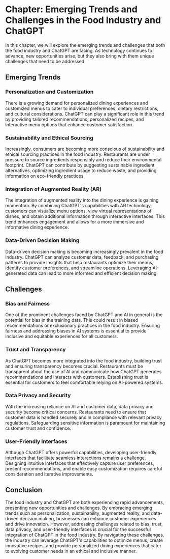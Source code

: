 Chapter: Emerging Trends and Challenges in the Food Industry and ChatGPT
========================================================================

In this chapter, we will explore the emerging trends and challenges that both the food industry and ChatGPT are facing. As technology continues to advance, new opportunities arise, but they also bring with them unique challenges that need to be addressed.

Emerging Trends
---------------

### Personalization and Customization

There is a growing demand for personalized dining experiences and customized menus to cater to individual preferences, dietary restrictions, and cultural considerations. ChatGPT can play a significant role in this trend by providing tailored recommendations, personalized recipes, and interactive menu options that enhance customer satisfaction.

### Sustainability and Ethical Sourcing

Increasingly, consumers are becoming more conscious of sustainability and ethical sourcing practices in the food industry. Restaurants are under pressure to source ingredients responsibly and reduce their environmental footprint. ChatGPT can contribute by suggesting sustainable ingredient alternatives, optimizing ingredient usage to reduce waste, and providing information on eco-friendly practices.

### Integration of Augmented Reality (AR)

The integration of augmented reality into the dining experience is gaining momentum. By combining ChatGPT's capabilities with AR technology, customers can visualize menu options, view virtual representations of dishes, and obtain additional information through interactive interfaces. This trend enhances engagement and allows for a more immersive and informative dining experience.

### Data-Driven Decision Making

Data-driven decision making is becoming increasingly prevalent in the food industry. ChatGPT can analyze customer data, feedback, and purchasing patterns to provide insights that help restaurants optimize their menus, identify customer preferences, and streamline operations. Leveraging AI-generated data can lead to more informed and efficient decision making.

Challenges
----------

### Bias and Fairness

One of the prominent challenges faced by ChatGPT and AI in general is the potential for bias in the training data. This could result in biased recommendations or exclusionary practices in the food industry. Ensuring fairness and addressing biases in AI systems is essential to provide inclusive and equitable experiences for all customers.

### Trust and Transparency

As ChatGPT becomes more integrated into the food industry, building trust and ensuring transparency becomes crucial. Restaurants must be transparent about the use of AI and communicate how ChatGPT generates recommendations and interacts with customers. Establishing trust is essential for customers to feel comfortable relying on AI-powered systems.

### Data Privacy and Security

With the increasing reliance on AI and customer data, data privacy and security become critical concerns. Restaurants need to ensure that customer data is handled securely and in compliance with relevant privacy regulations. Safeguarding sensitive information is paramount for maintaining customer trust and confidence.

### User-Friendly Interfaces

Although ChatGPT offers powerful capabilities, developing user-friendly interfaces that facilitate seamless interactions remains a challenge. Designing intuitive interfaces that effectively capture user preferences, present recommendations, and enable easy customization requires careful consideration and iterative improvements.

Conclusion
----------

The food industry and ChatGPT are both experiencing rapid advancements, presenting new opportunities and challenges. By embracing emerging trends such as personalization, sustainability, augmented reality, and data-driven decision making, businesses can enhance customer experiences and drive innovation. However, addressing challenges related to bias, trust, data privacy, and user-friendly interfaces is crucial for the successful integration of ChatGPT in the food industry. By navigating these challenges, the industry can leverage ChatGPT's capabilities to optimize menus, create innovative recipes, and provide personalized dining experiences that cater to evolving customer needs in an ethical and inclusive manner.
